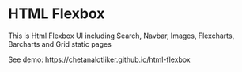 # HTML Flexbox

This is Html Flexbox UI including Search, Navbar, Images, Flexcharts, Barcharts and Grid static pages

See demo: https://chetanalotliker.github.io/html-flexbox
